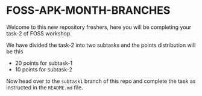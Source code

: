 # FOSS-APK-MONTH-BRANCHES
Welcome to this new repository freshers, here you will be completing your task-2 of FOSS workshop.

We have divided the task-2️ into two subtasks and the points distribution will be this 
- 20 points for subtask-1
- 10 points for subtask-2

Now head over to the `subtask1` branch of this repo and complete the task as instructed in the `README.md` file.
